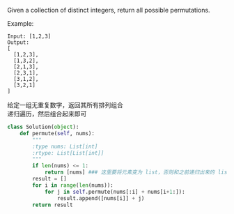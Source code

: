 Given a collection of distinct integers, return all possible permutations.

Example:
```
Input: [1,2,3]
Output:
[
  [1,2,3],
  [1,3,2],
  [2,1,3],
  [2,3,1],
  [3,1,2],
  [3,2,1]
]
```
给定一组无重复数字，返回其所有排列组合  
递归遍历，然后组合起来即可
```python
class Solution(object):
    def permute(self, nums):
        """
        :type nums: List[int]
        :rtype: List[List[int]]
        """
        if len(nums) <= 1:
            return [nums] ### 这里要将元素变为 list，否则和之前递归出来的 list 就无法一起愉快的玩耍了
        result = []
        for i in range(len(nums)):
            for j in self.permute(nums[:i] + nums[i+1:]):
                result.append([nums[i]] + j)
        return result
```
